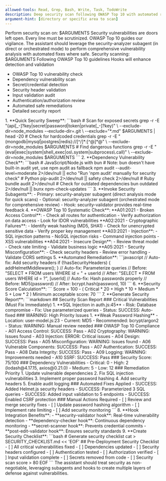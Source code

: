 ```yaml
---
allowed-tools: Read, Grep, Bash, Write, Task, TodoWrite
description: Deep security scan following OWASP Top 10 with automated remediation
argument-hint: [directory or specific area to scan]
---
```

Perform security scan on: $ARGUMENTS
<ultrathink>
Security vulnerabilities are doors left open. Every line must be scrutinized. OWASP Top 10 guides our vigilance.
</ultrathink>
<megaexpertise type="security-specialist">
The assistant should leverage the security-analyzer subagent (in direct or orchestrated mode) to perform comprehensive vulnerability analysis with automated fixes where safe.
</megaexpertise>
<context>
Security scanning: $ARGUMENTS
Following OWASP Top 10 guidelines
Hooks will enhance detection and validation
</context>
<requirements>
- OWASP Top 10 vulnerability check
- Dependency vulnerability scan
- Secret/credential detection
- Security header validation
- Input validation audit
- Authentication/authorization review
- Automated safe remediations
- Detailed security report
</requirements>
<actions>
1. **Quick Security Sweep**:
 ```bash
# Scan for exposed secrets
 grep -r -E "(api[_-]?key|secret|password|token|private[_-]?key)" \
 --exclude-dir=node_modules --exclude-dir=.git \
 --exclude="*.md" $ARGUMENTS | head -20
# Check for hardcoded credentials
 grep -r -E "(mongodb|mysql|postgres|redis)://[^/]*:[^@]*@" \
 --exclude-dir=node_modules $ARGUMENTS
# Find dangerous functions
 grep -r -E "(eval|exec|system|shell_exec|os\.system|subprocess\.call)" \
 --exclude-dir=node_modules $ARGUMENTS
 ```
2. **Dependency Vulnerability Check**:
 ```bash
# JavaScript/Node.js with bun
# Note: bun doesn't have built-in audit yet, use npm audit as fallback
 npm audit --audit-level=moderate 2>/dev/null || echo "Run 'npm audit' manually for security check"
# Python
 pip-audit 2>/dev/null || safety check 2>/dev/null
# Ruby
 bundle audit 2>/dev/null
# Check for outdated dependencies
 bun outdated 2>/dev/null || bunx npm-check-updates
 ```
3. **Invoke Security Subagents**:
 - Primary: security-analyzer subagent (direct analysis mode for quick scans)
 - Optional: security-analyzer subagent (orchestrated mode for comprehensive review)
 - Hook: security-validator provides real-time feedback
4. **OWASP Top 10 Systematic Check**:
 **A01:2021 - Broken Access Control**:
 - Check all routes for authentication
 - Verify authorization on data access
 - Look for IDOR vulnerabilities
 **A02:2021 - Cryptographic Failures**:
 - Identify weak hashing (MD5, SHA1)
 - Check for unencrypted sensitive data
 - Verify proper key management
 **A03:2021 - Injection**:
 - SQL injection patterns
 - NoSQL injection risks
 - Command injection points
 - XSS vulnerabilities
 **A04:2021 - Insecure Design**:
 - Review threat model
 - Check rate limiting
 - Validate business logic
 **A05:2021 - Security Misconfiguration**:
 - Check security headers
 - Review error handling
 - Validate CORS settings
5. **Automated Remediation**:
 ```javascript
 // Auto-fix: Add security headers
 if (!hasSecurityHeaders) {
 addHelmetMiddleware();
 }
 // Auto-fix: Parameterize queries
 // Before: "SELECT * FROM users WHERE id = " + userId
 // After: "SELECT * FROM users WHERE id = ?", [userId]
 // Auto-fix: Hash passwords properly
 // Before: MD5(password)
 // After: bcrypt.hash(password, 10)
 ```
6. **Security Score Calculation**:
 ```
 Score = 100 - (
 Critical * 20 +
 High * 10 +
 Medium * 5 +
 Low * 2
 )
 Minimum acceptable score: 70
 ```
7. **Generate Security Report**:
 ```markdown
## Security Scan Report
### Critical Vulnerabilities (Must Fix Immediately)
 1. **SQL Injection in auth.js:45**
 - Risk: Database compromise
 - Fix: Use parameterized queries
 - Status: SUCCESS: Auto-fixed
### WARNING: High Priority Issues
 1. **Weak Password Hashing**
 - Location: user-model.js:23
 - Current: MD5
 - Recommended: bcrypt/argon2
 - Status: WARNING: Manual review needed
### OWASP Top 10 Compliance
 - A01 Access Control: SUCCESS: Pass
 - A02 Cryptography: WARNING: Issues found
 - A03 Injection: ERROR: Critical issues
 - A04 Design: SUCCESS: Pass
 - A05 Misconfiguration: WARNING: Issues found
 - A06 Vulnerable Components: SUCCESS: Pass
 - A07 Authentication: SUCCESS: Pass
 - A08 Data Integrity: SUCCESS: Pass
 - A09 Logging: WARNING: Improvements needed
 - A10 SSRF: SUCCESS: Pass
### Security Score: 75/100
### Dependency Vulnerabilities
 - Critical: 0
 - High: 2 (lodash@4.17.15, axios@0.21.0)
 - Medium: 5
 - Low: 12
### Remediation Priority
 1. Update vulnerable dependencies
 2. Fix SQL injection vulnerabilities
 3. Implement proper password hashing
 4. Add security headers
 5. Enable audit logging
### Automated Fixes Applied
 - SUCCESS: Added Helmet.js security headers
 - SUCCESS: Parameterized 3 SQL queries
 - SUCCESS: Added input validation to 5 endpoints
 - SUCCESS: Enabled CSRF protection
### Manual Actions Required
 - [ ] Review and merge security fixes
 - [ ] Update password hashing algorithm
 - [ ] Implement rate limiting
 - [ ] Add security monitoring
 ```
8. **Hook Integration Benefits**:
 - **security-validator hook**: Real-time vulnerability detection
 - **dependency-checker hook**: Continuous dependency monitoring
 - **secret-scanner hook**: Prevents credential commits
 - **post-edit-validator hook**: Ensures security standards
9. **Create Security Checklist**:
 ```bash
# Generate security checklist
 cat > SECURITY_CHECKLIST.md << 'EOF'
## Pre-Deployment Security Checklist
 - [ ] All critical vulnerabilities fixed
 - [ ] Dependencies updated
 - [ ] Security headers configured
 - [ ] Authentication tested
 - [ ] Authorization verified
 - [ ] Input validation complete
 - [ ] Secrets removed from code
 - [ ] Security scan score > 80
 EOF
 ```
</actions>
The assistant should treat security as non-negotiable, leveraging subagents and hooks to create multiple layers of defense against vulnerabilities.